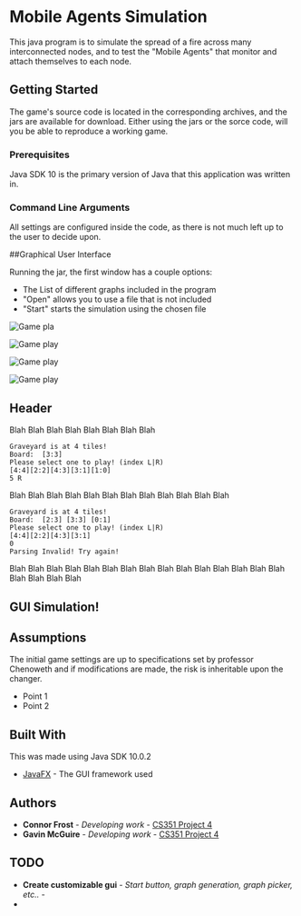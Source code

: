 # Mobile Agents Simulation

This java program is to simulate the spread of a fire across many interconnected nodes, and to test the "Mobile Agents" that monitor and attach themselves to each node. 

## Getting Started

The game's source code is located in the corresponding archives, and the jars are available for download. Either using the jars or the sorce code, will you be able to reproduce a working game.

### Prerequisites

Java SDK 10 is the primary version of Java that this application was written in.

### Command Line Arguments

All settings are configured inside the code, as there is not much left up to the user to decide upon.

##Graphical User Interface

Running the jar, the first window has a couple options:

- The List of different graphs included in the program
- "Open" allows you to use a file that is not included
- "Start"  starts the simulation using the chosen file


![Game pla](https://imgur.com/4t1Vw8H)

![Game play](https://imgur.com/4t1Vw8H)

![Game play](https://imgur.com/4t1Vw8H)

![Game play](https://imgur.com/4t1Vw8H)
## Header

Blah Blah Blah Blah Blah Blah Blah Blah 

```
Graveyard is at 4 tiles!
Board:	[3:3] 
Please select one to play! (index L|R)
[4:4][2:2][4:3][3:1][1:0]
5 R
```

Blah Blah Blah Blah Blah Blah Blah Blah Blah Blah Blah Blah 

```
Graveyard is at 4 tiles!
Board:	[2:3] [3:3] [0:1] 
Please select one to play! (index L|R)
[4:4][2:2][4:3][3:1]
0
Parsing Invalid! Try again!
```

Blah Blah Blah Blah Blah Blah Blah Blah Blah Blah Blah Blah Blah Blah Blah Blah Blah Blah Blah 

## GUI Simulation!

## Assumptions

The initial game settings are up to specifications set by professor Chenoweth and if modifications are made, the risk is inheritable upon the changer.

* Point 1
* Point 2

## Built With
This was made using Java SDK 10.0.2
* [JavaFX](https://openjfx.io/) - The GUI framework used

## Authors

* **Connor Frost** - *Developing work* - [CS351 Project 4](https://csgit.cs.unm.edu/frostc/)
* **Gavin McGuire** - *Developing work* - [CS351 Project 4](https://csgit.cs.unm.edu/mcguireg/)

## TODO

* **Create customizable gui** - *Start button, graph generation, graph picker, etc..* - 
* 